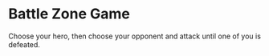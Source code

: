# Battle Zone Game
Choose your hero, then choose your opponent and attack until one of you is defeated.
